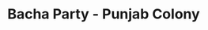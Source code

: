 ---
title: "Bacha Party - Punjab Colony"
url: /karachi/bacha-party-punjab-colony/
shop: Kleidung
---